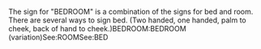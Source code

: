 The sign for "BEDROOM" is a 
	combination of the signs for bed and room. There are several ways to 
sign bed. (Two handed, one handed, palm to cheek, back of hand to cheek.)BEDROOM:BEDROOM (variation)See:ROOMSee:BED